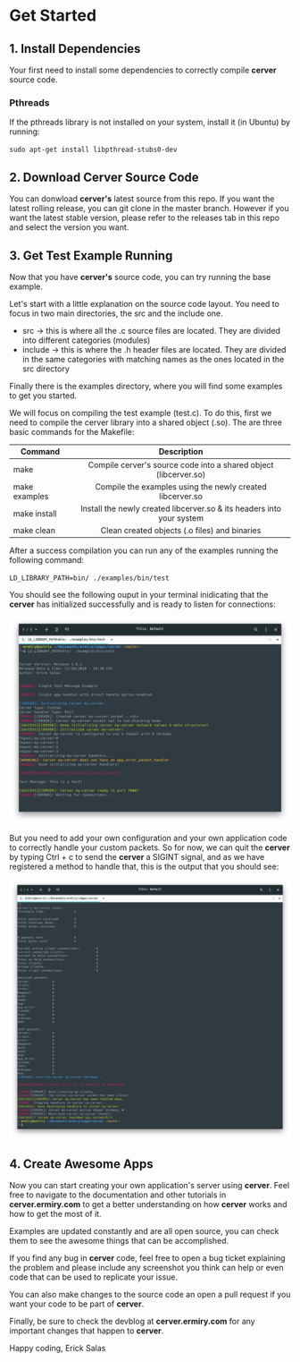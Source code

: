 # Get Started

## 1. Install Dependencies

Your first need to install some dependencies to correctly compile **cerver** source code.

### Pthreads

If the pthreads library is not installed on your system, install it (in Ubuntu) by running:

`sudo apt-get install libpthread-stubs0-dev`

## 2. Download Cerver Source Code

You can donwload **cerver's** latest source from this repo. If you want the latest rolling release, you can git clone in the master branch. However if you want the latest stable version, please refer to the releases tab in this repo and select the version you want.

## 3. Get Test Example Running

Now that you have **cerver's** source code, you can try running the base example.

Let's start with a little explanation on the source code layout. You need to focus in two main directories, the src and the include one.

- src -> this is where all the .c source files are located. They are divided into different categories (modules)
- include -> this is where the .h header files are located. They are divided in the same categories with matching names as the ones located in the src directory

Finally there is the examples directory, where you will find some examples to get you started.

We will focus on compiling the test example (test.c). To do this, first we need to compile the cerver library into a shared object (.so). The are three basic commands for the Makefile:

| Command        | Description   |
| -------------  |:-------------:|
| make           | Compile cerver's source code into a shared object (libcerver.so)         |
| make examples  | Compile the examples using the newly created libcerver.so                |
| make install   | Install the newly created libcerver.so & its headers into your system    |
| make clean     | Clean created objects (.o files) and binaries                            |


After a success compilation you can run any of the examples running the following command:

`LD_LIBRARY_PATH=bin/ ./examples/bin/test`

You should see the following ouput in your terminal inidicating that the **cerver** has initialized successfully and is ready to listen for connections:

![Test Example](./img/test-example.png)

But you need to add your own configuration and your own application code to correctly handle your custom packets. So for now, we can quit the **cerver** by typing Ctrl + c to send the **cerver** a SIGINT signal, and as we have registered a method to handle that, this is the output that you should see:

![Exit Output Example](./img/exit-example.png)

## 4. Create Awesome Apps

Now you can start creating your own application's server using **cerver**. Feel free to navigate to the documentation and other tutorials in **cerver.ermiry.com** to get a better understanding on how **cerver** works and how to get the most of it.

Examples are updated constantly and are all open source, you can check them to see the awesome things that can be accomplished.

If you find any bug in **cerver** code, feel free to open a bug ticket explaining the problem and please include any screenshot you think can help or even code that can be used to replicate your issue.

You can also make changes to the source code an open a pull request if you want your code to be part of **cerver**.

Finally, be sure to check the devblog at **cerver.ermiry.com** for any important changes that happen to **cerver**.


Happy coding, 
Erick Salas